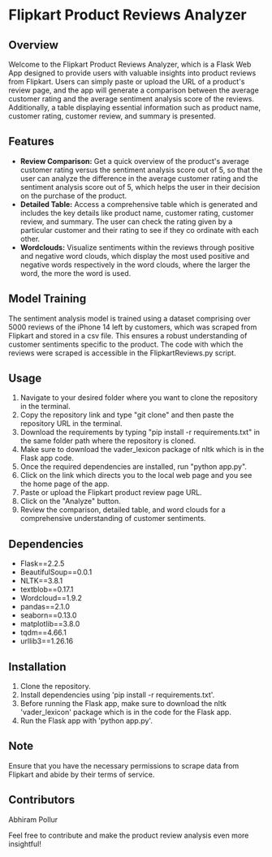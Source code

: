 # Flipkart Product Reviews Analyzer 

## Overview

Welcome to the Flipkart Product Reviews Analyzer, which is a Flask Web App designed to provide users with valuable insights into product reviews from Flipkart. Users can simply paste or upload the URL of a product's review page, and the app will generate a comparison between the average customer rating and the average sentiment analysis score of the reviews. Additionally, a table displaying essential information such as product name, customer rating, customer review, and summary is presented.

## Features

- **Review Comparison:** Get a quick overview of the product's average customer rating versus the sentiment analysis score out of 5, so that the user can analyze the difference in the average customer rating and the sentiment analysis score out of 5, which helps the user in their decision on the purchase of the product.
- **Detailed Table:** Access a comprehensive table which is generated and includes the key details like product name, customer rating, customer review, and summary. The user can check the rating given by a particular customer and their rating to see if they co ordinate with each other.
- **Wordclouds:** Visualize sentiments within the reviews through positive and negative word clouds, which display the most used positive and negative words respectively in the word clouds, where the larger the word, the more the word is used.

## Model Training

The sentiment analysis model is trained using a dataset comprising over 5000 reviews of the iPhone 14 left by customers, which was scraped from Flipkart and stored in a csv file. This ensures a robust understanding of customer sentiments specific to the product. The code with which the reviews were scraped is accessible in the FlipkartReviews.py script. 

## Usage

1. Navigate to your desired folder where you want to clone the repository in the terminal.
2. Copy the repository link and type "git clone" and then paste the repository URL in the terminal.
3. Download the requirements by typing "pip install -r requirements.txt" in the same folder path where the repository is cloned.
4. Make sure to download the vader_lexicon package of nltk which is in the Flask app code.
5. Once the required dependencies are installed, run "python app.py".
6. Click on the link which directs you to the local web page and you see the home page of the app. 
7. Paste or upload the Flipkart product review page URL.
8. Click on the "Analyze" button.
9. Review the comparison, detailed table, and word clouds for a comprehensive understanding of customer sentiments.

## Dependencies

- Flask==2.2.5
- BeautifulSoup==0.0.1
- NLTK==3.8.1
- textblob==0.17.1
- Wordcloud==1.9.2
- pandas==2.1.0
- seaborn==0.13.0
- matplotlib==3.8.0
- tqdm==4.66.1
- urllib3==1.26.16

## Installation

1. Clone the repository.
2. Install dependencies using 'pip install -r requirements.txt'.
3. Before running the Flask app, make sure to download the nltk 'vader_lexicon' package which is in the code for the Flask app.
4. Run the Flask app with 'python app.py'.

## Note

Ensure that you have the necessary permissions to scrape data from Flipkart and abide by their terms of service.

## Contributors

Abhiram Pollur

Feel free to contribute and make the product review analysis even more insightful!


